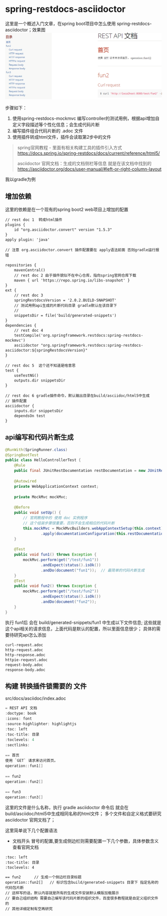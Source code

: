 # spring-restdocs-asciidoctor


这里是一个概述入门文章，在spring boot项目中怎么使用 spring-restdocs-asciidoctor；效果图
![](/assets/image/spring/spring_restdocs_asciidoctor/snipaste_20180719_111106.png)

步骤如下：

1. 使用spring-restdocs-mockmvc 编写controller的测试用例，根据api增加自定义字段描述等个性化信息；会生成代码片断
2. 编写插件组合代码片断的 .adoc 文件
3. 使用插件转成html文件，插件会读取第2步中的文件


> spring官网教程 - 里面有相关构建工具的插件引入方式
> https://docs.spring.io/spring-restdocs/docs/current/reference/html5/
>
> asciidoctor 官网文档：生成的文档侧栏等信息 就是在该文档中找到的
> https://asciidoctor.org/docs/user-manual/#left-or-right-column-layout

我以gradle为例

## 增加依赖

这里的依赖是在一个现有的spring boot2 web项目上增加的配置
```
// rest doc 1  转成html插件
plugins {
    id "org.asciidoctor.convert" version "1.5.3"
}
apply plugin: 'java'

// 注意 org.asciidoctor.convert 插件配置要在 apply语法前面 否则gradle运行报错

repositories {
    mavenCentral()
    // rest doc 2 由于插件貌似不在中心仓库，指向spring官网仓库下载
    maven { url 'https://repo.spring.io/libs-snapshot' }
}
ext {
    // rest doc 3
    springRestdocsVersion = '2.0.2.BUILD-SNAPSHOT'
    // 测试用例api生成的片断代码目录 gradle默认在该目录下
    //  
    snippetsDir = file('build/generated-snippets')
}
dependencies {
    // rest doc 4
    testCompile('org.springframework.restdocs:spring-restdocs-mockmvc')
    asciidoctor "org.springframework.restdocs:spring-restdocs-asciidoctor:${springRestdocsVersion}"
}

// rest doc 5  这个还不知道是啥意思
test {
    useTestNG()
    outputs.dir snippetsDir
}

// rest doc 6 gradle插件命令，默认输出目录在build/asciidoc/html5中生成
// 插件配置
asciidoctor {
    inputs.dir snippetsDir
    dependsOn test
}
```

## api编写和代码片断生成
```java
@RunWith(SpringRunner.class)
@SpringBootTest
public class HelloControllerTest {
    @Rule
    public final JUnitRestDocumentation restDocumentation = new JUnitRestDocumentation();
    
    @Autowired
    private WebApplicationContext context;

    private MockMvc mockMvc;

    @Before
    public void setUp() {
        // 官网教程中的 使用 doc 实例程序
        // 这个组装步骤很重要，否则不会生成相应的代码片断
        this.mockMvc = MockMvcBuilders.webAppContextSetup(this.context)
                .apply(documentationConfiguration(this.restDocumentation)).build();
    }
    
    @Test
    public void fun1() throws Exception {
        mockMvc.perform(get("/test/fun1"))
                .andExpect(status().isOk())
                .andDo(document("fun1"));  // 最简单的代码片断生成
    }
    @Test
    public void fun2() throws Exception {
        mockMvc.perform(get("/test/fun2"))
                .andExpect(status().isOk())
                .andDo(document("fun2"));
    }
}
```

执行 fun1后 会在  build/generated-snippets/fun1 中生成以下文件信息; 这些就是这个api相关的请求信息，上面代码是默认的配置，所以里面信息很少； 具体的需要待研究api怎么添加

```
curl-request.adoc
http-request.adoc
http-response.adoc
httpie-request.adoc
request-body.adoc
response-body.adoc
```

## 构建 转换插件锁需要的 文件
src/docs/asciidoc/index.adoc

```java
= REST API 文档
:doctype: book
:icons: font
:source-highlighter: highlightjs
:toc: left
:toc-title: 目录
:toclevels: 4
:sectlinks:

== 首页
使用 `GET` 请求来访问首页。
operation::fun1[]

== fun2
operation::fun2[]

== fun3
operation::fun3[]
```

这里的文件是什么名称，执行 gradle asciidoctor 命令后 就会在build/asciidoc/html5中生成相同名称的html文件； 多个文件和自定义格式要研究 asciidoctor 官网文档了；

这里简单说下几个配置语法

* 文档开头 冒号的配置,要生成侧边栏则需要配置一下几个参数，具体参数含义查看官网文档
```
:toc: left
:toc-title: 目录
:toclevels: 4
```
```
== fun2      // 生成一个侧边栏目录标题
operation::fun2[]   // 标识包含build/generated-snippets 目录下 指定名称的 代码包片断
// 这样写的话，默认内容就是所有的生成文件安装默认模版加载展示
// 要自己组织结构 需要自己编写该代码片断的组织文件，百度很多教程就是自定义组织文件的
// 其他详细定制有空再研究
```
